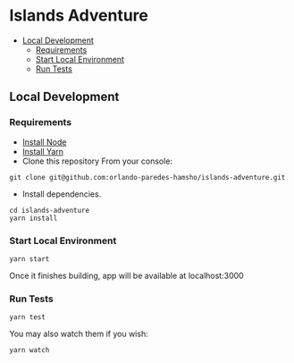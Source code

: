 # Islands Adventure

- [Local Development](#local-development)
  * [Requirements](#requirements)
  * [Start Local Environment](#start-local-environment)
  * [Run Tests](#run-tests)


## Local Development

### Requirements
- [Install Node](https://nodejs.org/en/)
- [Install Yarn](https://classic.yarnpkg.com/en/docs/install/)
- Clone this repository
From your console:
```
git clone git@github.com:orlando-paredes-hamsho/islands-adventure.git
```

- Install dependencies.

```
cd islands-adventure
yarn install
```

### Start Local Environment
```
yarn start
```
Once it finishes building, app will be available at localhost:3000

### Run Tests
```
yarn test
```

You may also watch them if you wish:
```
yarn watch
```

